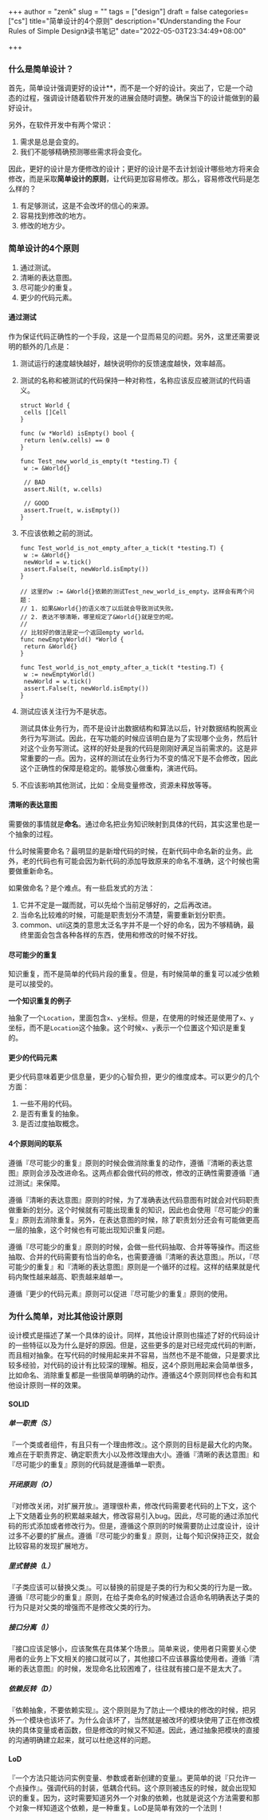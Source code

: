 +++
author = "zenk"
slug = ""
tags = ["design"]
draft = false
categories=["cs"]
title="简单设计的4个原则"
description="《Understanding the Four Rules of Simple Design》读书笔记"
date="2022-05-03T23:34:49+08:00"

+++

### 什么是简单设计？

首先，简单设计强调更好的设计**，而不是一个好的设计。突出了，它是一个动态的过程，强调设计随着软件开发的进展会随时调整。确保当下的设计能做到的最好设计。

另外，在软件开发中有两个常识：

1. 需求是总是会变的。
2. 我们不能够精确预测哪些需求将会变化。

因此，更好的设计是方便修改的设计；更好的设计是不去计划设计哪些地方将来会修改，而是采取**简单设计的原则**，让代码更加容易修改。那么，容易修改代码是怎么样的？

1. 有足够测试，这是不会改坏的信心的来源。
2. 容易找到修改的地方。
3. 修改的地方少。

### 简单设计的4个原则

1. 通过测试。
2. 清晰的表达意图。
3. 尽可能少的重复。
4. 更少的代码元素。

#### 通过测试

作为保证代码正确性的一个手段，这是一个显而易见的问题。另外，这里还需要说明的额外的几点是：

1. 测试运行的速度越快越好，越快说明你的反馈速度越快，效率越高。

2. 测试的名称和被测试的代码保持一种对称性，名称应该反应被测试的代码语义。

   ```
   struct World {
   	cells []Cell
   }
   
   func (w *World) isEmpty() bool {
   	return len(w.cells) == 0
   }
   
   func Test_new_world_is_empty(t *testing.T) {
   	w := &World{}
   
   	// BAD
   	assert.Nil(t, w.cells)
   	
   	// GOOD
   	assert.True(t, w.isEmpty())
   }
   ```

   

3. 不应该依赖之前的测试。

   ```
   func Test_world_is_not_empty_after_a_tick(t *testing.T) {
   	w := &World{}
   	newWorld = w.tick()
   	assert.False(t, newWorld.isEmpty())
   }
   
   // 这里的w := &World{}依赖的测试Test_new_world_is_empty。这样会有两个问题：
   // 1. 如果&World{}的语义改了以后就会导致测试失败。
   // 2. 表达不够清晰，哪里规定了&World{}就是空的呢。
   //
   // 比较好的做法是定一个返回empty world。
   func newEmptyWorld() *World {
   	return &World{}
   }
   
   func Test_world_is_not_empty_after_a_tick(t *testing.T) {
   	w := newEmptyWorld()
   	newWorld = w.tick()
   	assert.False(t, newWorld.isEmpty())
   }
   ```

   

4. 测试应该关注行为不是状态。

   测试具体业务行为，而不是设计出数据结构和算法以后，针对数据结构脱离业务行为写测试。因此，在写功能的时候应该明白是为了实现哪个业务，然后针对这个业务写测试。这样的好处是我的代码是刚刚好满足当前需求的。这是非常重要的一点。因为，这样的测试在业务行为不变的情况下是不会修改，因此这个正确性的保障是稳定的。能够放心做重构，演进代码。

4. 不应该影响其他测试，比如：全局变量修改，资源未释放等等。

#### 清晰的表达意图

需要做的事情就是**命名**。通过命名把业务知识映射到具体的代码，其实这里也是一个抽象的过程。

什么时候需要命名？最明显的是新增代码的时候，在新代码中命名新的业务。此外，老的代码也有可能会因为新代码的添加导致原来的命名不准确，这个时候也需要做重新命名。

如果做命名？是个难点。有一些启发式的方法：

1. 它并不定是一蹴而就，可以先给个当前足够好的，之后再改进。
2. 当命名比较难的时候，可能是职责划分不清楚，需要重新划分职责。
3. common、util这类的意思太泛名字并不是一个好的命名，因为不够精确，最终里面会包含各种各样的东西，使用和修改的时候不好找。

#### 尽可能少的重复

知识重复，而不是简单的代码片段的重复。但是，有时候简单的重复可以减少依赖是可以接受的。

**一个知识重复的例子**

抽象了一个`Location`，里面包含`x`、`y`坐标。但是，在使用的时候还是使用了`x`、`y`坐标，而不是`Location`这个抽象。这个时候`x`、`y`表示一个位置这个知识是重复的。

#### 更少的代码元素

更少代码意味着更少信息量，更少的心智负担，更少的维度成本。可以更少的几个方面：

1. 一些不用的代码。
2. 是否有重复的抽象。
3. 是否过度抽取概念。

#### 4个原则间的联系

遵循『尽可能少的重复』原则的时候会做消除重复的动作，遵循『清晰的表达意图』原则会涉及改进命名。这两点都会做代码的修改，修改的正确性需要遵循『通过测试』来保障。

遵循『清晰的表达意图』原则的时候，为了准确表达代码意图有时就会对代码职责做重新的划分。这个时候就有可能出现重复的知识，因此也会使用『尽可能少的重复』原则去消除重复。另外，在表达意图的时候，除了职责划分还会有可能做更高一层的抽象，这个时候也有可能出现知识重复问题。

遵循『尽可能少的重复』原则的时候，会做一些代码抽取、合并等等操作。而这些抽取、合并的代码需要有恰当的命名，也需要遵循『清晰的表达意图』。所以，『尽可能少的重复』和『清晰的表达意图』原则是一个循环的过程。这样的结果就是代码内聚性越来越高、职责越来越单一。

遵循『更少的代码元素』原则可以促进『尽可能少的重复』原则的使用。

### 为什么简单，对比其他设计原则

设计模式是描述了某一个具体的设计。同样，其他设计原则也描述了好的代码设计的一些特征以及为什么是好的原因。但是，这些更多的是对已经完成代码的判断，而且相对抽象。在写代码的时候用起来并不容易，当然也不是不能做，只是要求比较多经验，对代码的设计有比较深的理解。相反，这4个原则用起来会简单很多，比如命名、消除重复都是一些很简单明确的动作。遵循这4个原则同样也会有和其他设计原则一样的效果。

#### SOLID

##### 单一职责（S）

『一个类或者组件，有且只有一个理由修改』。这个原则的目标是最大化的内聚。难点在于职责界定、确定职责大小以及修改理由大小。遵循『清晰的表达意图』和『尽可能少的重复』原则的代码就是遵循单一职责。

##### 开闭原则（O）

『对修改关闭，对扩展开放』。道理很朴素，修改代码需要老代码的上下文，这个上下文随着业务的积累越来越大，修改容易引入bug。因此，尽可能的通过添加代码的形式添加或者修改行为。但是，遵循这个原则的时候需要防止过度设计，设计过多不必要的扩展点。遵循『尽可能少的重复』原则，让每个知识保持正交，就会比较容易的发现扩展地方。

##### 里式替换（L）

『子类应该可以替换父类』。可以替换的前提是子类的行为和父类的行为是一致。遵循『尽可能少的重复』原则，在给子类命名的时候通过合适命名明确表达子类的行为只是对父类的增强而不是修改父类的行为。

##### 接口分离（I）

『接口应该足够小，应该聚焦在具体某个场景』。简单来说，使用者只需要关心使用者的业务上下文相关的接口就可以了，其他接口不应该暴露给使用者。遵循『清晰的表达意图』的时候，发现命名比较困难了，往往就有接口是不是太大了。

##### 依赖反转（D）

『依赖抽象，不要依赖实现』。这个原则是为了防止一个模块的修改的时候，把另外一个模块也该坏了。为什么会该坏了，当然就是被改坏的模块使用了正在修改模块的具体变量或者函数，但是修改的时候又不知道。因此，通过抽象把模块的直接的沟通明确建立起来，就可以杜绝这样的问题。

#### LoD

『一个方法只能访问实例变量、参数或者新创建的变量』。更简单的说『只允许一个点操作』。强调代码的封装，低耦合代码。这个原则被违反的时候，就会出现知识的重复。因为，这时需要知道另外一个对象的依赖，也就是说这个方法需要和那个对象一样知道这个依赖，是一种重复。LoD是简单有效的一个法则！

